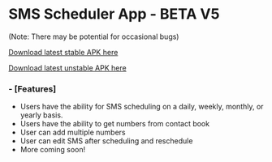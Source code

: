 
# SMS Scheduler App - BETA V5

(Note: There may be potential for occasional bugs)

[Download latest stable APK here](https://github.com/DeluxerPanda/Short_Message_Service/releases/latest "Download latest APK here")


[Download latest unstable APK here](https://github.com/DeluxerPanda/Short_Message_Service/blob/master/app/release/")

### - [Features]
- Users have the ability for SMS scheduling on a daily, weekly, monthly, or yearly basis.
- Users have the ability to get numbers from contact book
- User can add multiple numbers
- User can edit SMS after scheduling and reschedule
- More coming soon!

